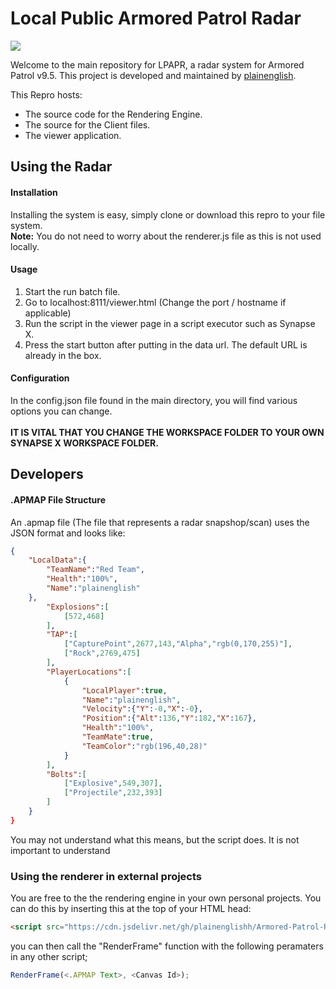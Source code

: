 # Local Public Armored Patrol Radar
![](https://cdn.discordapp.com/attachments/962074213223657482/1075454626897350666/brave_6tL2x1mdom.gif)

Welcome to the main repository for LPAPR, a radar system for Armored Patrol v9.5. This project is developed and maintained by [plainenglish](https://www.roblox.com/users/56098303/profile).

This Repro hosts:
- The source code for the Rendering Engine.
- The source for the Client files.
- The viewer application.

## Using the Radar

#### Installation

Installing the system is easy, simply clone or download this repro to your file system.<br>
**Note:** You do not need to worry about the renderer.js file as this is not used locally.

#### Usage

1. Start the run batch file.
2. Go to localhost:8111/viewer.html (Change the port / hostname if applicable)
3. Run the script in the viewer page in a script executor such as Synapse X.
4. Press the start button after putting in the data url. The default URL is already in the box.

#### Configuration

In the config.json file found in the main directory, you will find various options you can change.<br><br>
**IT IS VITAL THAT YOU CHANGE THE WORKSPACE FOLDER TO YOUR OWN SYNAPSE X WORKSPACE FOLDER.**

## Developers

#### .APMAP File Structure

An .apmap file (The file that represents a radar snapshop/scan) uses the JSON format and looks like:
```json
{
	"LocalData":{
		"TeamName":"Red Team",
		"Health":"100%",
		"Name":"plainenglish"
	},
		"Explosions":[
			[572,468]
		],
		"TAP":[
			["CapturePoint",2677,143,"Alpha","rgb(0,170,255)"],
			["Rock",2769,475]
		],
		"PlayerLocations":[
			{
				"LocalPlayer":true,
				"Name":"plainenglish",
				"Velocity":{"Y":-0,"X":-0},
				"Position":{"Alt":136,"Y":182,"X":167},
				"Health":"100%",
				"TeamMate":true,
				"TeamColor":"rgb(196,40,28)"
			}
		],
		"Bolts":[
			["Explosive",549,307],
			["Projectile",232,393]
		]
	}
}
```
You may not understand what this means, but the script does. It is not important to understand

### Using the renderer in external projects

You are free to the the rendering engine in your own personal projects. You can do this by inserting this at the top of your HTML head:
```html
<script src="https://cdn.jsdelivr.net/gh/plainenglishh/Armored-Patrol-Radar/renderer.js"></script>
```
you can then call the "RenderFrame" function with the following peramaters in any other script;
```js
RenderFrame(<.APMAP Text>, <Canvas Id>);
```
